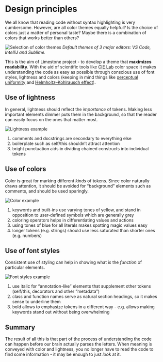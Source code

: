 Design principles
=================

We all know that reading code without syntax highlighting is very cumbersome.
However, are all color themes equally helpful? Is the choice of colors just a
matter of personal taste? Maybe there is a combination of colors that works
better than others?

![Selection of color themes](https://i.imgur.com/bVJMIpm.png)
_Default themes of 3 major editors: VS Code, IntelliJ and Sublime._

This is the aim of Limestone project - to develop a theme that **maximizes
readability.** With the aid of scientific tools like [CIE
Lab](http://en.wikipedia.org/wiki/Lab_color_space) color space it makes
understanding the code as easy as possible through conscious use of font
styles, lightness and colors (keeping in mind things like [perceptual
uniformity](https://vis4.net/blog/posts/avoid-equidistant-hsv-colors/) and
[Helmholtz–Kohlrausch
effect](https://en.wikipedia.org/wiki/Helmholtz%E2%80%93Kohlrausch_effect)).

Use of lightness
----------------

In general, lightness should reflect the _importance_ of tokens. Making less
important elements dimmer puts them in the background, so that the reader can
easily focus on the ones that matter most.

![Lightness example](https://i.imgur.com/wB8ZKB8.png)

1.  comments and docstrings are secondary to everything else
2.  boilerplate such as self/this shouldn’t attract attention
3.  bright punctuation aids in dividing chained constructs into individual
    tokens

Use of colors
-------------

Color is great for marking different _kinds_ of tokens. Since color naturally
draws attention, it should be avoided for “background” elements such as
comments, and should be used sparingly.

![Color example](https://i.imgur.com/libyrgz.png)

1.  keywords and built-ins use varying tones of yellow, and stand in
    opposition to user-defined symbols which are generally grey
2.  coloring operators helps in differentiating values and actions
3.  using tones of blue for all literals makes spotting magic values easy
4.  longer tokens (e.g. strings) should use less saturated than shorter ones
    (e.g. numbers)

Use of font styles
------------------

Consistent use of styling can help in showing what is the _function_ of
particular elements.

![Font styles example](https://i.imgur.com/xOpf1MG.png)

1.  use italic for “annotation-like” elements that supplement other tokens
    (self/this, decorators and other “metadata”)
2.  class and function names serve as natural section headings, so it makes
    sense to underline them
3.  bold allows to emphasize tokens in a different way - e.g. allows making
    keywords stand out without being overwhelming

Summary
-------

The result of all this is that part of the process of understanding the code
can happen before our brain actually parses the letters. When meaning is
conveyed with color and lightness, you no longer have to read the code to find
some information - it may be enough to just _look_ at it.
